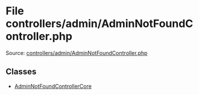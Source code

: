 File controllers/admin/AdminNotFoundController.php
=========

Source: [controllers/admin/AdminNotFoundController.php](https://github.com/PrestaShop/PrestaShop/blob/1.5.6.0/controllers/admin/AdminNotFoundController.php)


Classes
-------

* [AdminNotFoundControllerCore](class.AdminNotFoundControllerCore.md)

